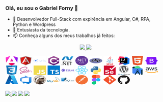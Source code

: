 ### Olá, eu sou o Gabriel Forny 👋

- 🔭 Desenvolvedor Full-Stack com expirência em Angular, C#, RPA, Python e Wordpress
- 🌱 Entusiasta da tecnologia.
- 📫 Conheça alguns dos meus trabalhos já feitos:


<div align="center">
  <a href="https://github.com/gabrielforny">
  <!--<img height="180em" src="https://github-readme-stats.vercel.app/api?username=gabrielforny&show_icons=true&theme=github_dark&include_all_commits=true&count_private=true"/>  
   <img height="180em" src="https://github-readme-stats.vercel.app/api/top-langs/?username=gabrielforny&layout=compact&langs_count=7&theme=github_dark"/> -->
    <img height="180em" src="https://github-readme-stats-sigma-five.vercel.app/api?username=gabrielforny&show_icons=true&theme=algolia&include_all_commits=true&count_private=true"/> 
   <img height="180em" src="https://github-readme-stats-sigma-five.vercel.app/api/top-langs/?username=gabrielforny&theme=algolia&layout=compact&langs_count=7"/> </a>
</div>
  
<div style="display: inline_block"><br>
  <img align="center" alt="Gabriel-Angular" height="30" width="40" src="https://github.com/devicons/devicon/blob/master/icons/angular/angular-original.svg">
  <img align="center" alt="Gabriel-AngularJS" height="30" width="40" src="https://github.com/devicons/devicon/blob/master/icons/angularjs/angularjs-original.svg">
  <img align="center" alt="Gabriel-Ionic" height="30" width="40" src="https://github.com/devicons/devicon/blob/master/icons/ionic/ionic-original-wordmark.svg">
  <img align="center" alt="Gabriel-Csharp" height="30" width="40" src="https://raw.githubusercontent.com/devicons/devicon/master/icons/csharp/csharp-original.svg">
  <img align="center" alt="Gabriel-Dotnet" height="30" width="40" src="https://github.com/devicons/devicon/blob/master/icons/dot-net/dot-net-original-wordmark.svg">
  <img align="center" alt="Gabriel-netcore" height="30" width="40" src="https://github.com/devicons/devicon/blob/master/icons/dotnetcore/dotnetcore-original.svg">
  <img align="center" alt="Gabriel-PHP" height="30" width="40" src="https://github.com/devicons/devicon/blob/master/icons/php/php-original.svg">
  <img align="center" alt="Gabriel-Java" height="30" width="40" src="https://github.com/devicons/devicon/blob/master/icons/java/java-original-wordmark.svg">
  <img align="center" alt="Gabriel-Inteliji" height="30" width="40" src="https://github.com/devicons/devicon/blob/master/icons/intellij/intellij-original.svg">
  <img align="center" alt="Gabriel-HTML" height="30" width="40" src="https://raw.githubusercontent.com/devicons/devicon/master/icons/html5/html5-original.svg">
  <img align="center" alt="Gabriel-BootStrap" height="30" width="40" src="https://github.com/devicons/devicon/blob/master/icons/bootstrap/bootstrap-original.svg">
  <img align="center" alt="Gabriel-CSS" height="30" width="40" src="https://raw.githubusercontent.com/devicons/devicon/master/icons/css3/css3-original.svg">
  <img align="center" alt="Gabriel-Sass" height="30" width="40" src="https://github.com/devicons/devicon/blob/master/icons/sass/sass-original.svg">
  <img align="center" alt="Gabriel-Js" height="30" width="40" src="https://raw.githubusercontent.com/devicons/devicon/master/icons/javascript/javascript-plain.svg">
  <img align="center" alt="Gabriel-Ts" height="30" width="40" src="https://raw.githubusercontent.com/devicons/devicon/master/icons/typescript/typescript-plain.svg">
  <img align="center" alt="Gabriel-Es" height="30" width="40" src="https://github.com/devicons/devicon/blob/master/icons/eslint/eslint-plain-wordmark.svg">
  <img align="center" alt="Gabriel-React" height="30" width="40" src="https://raw.githubusercontent.com/devicons/devicon/master/icons/react/react-original.svg">
  <img align="center" alt="Gabriel-Python" height="30" width="40" src="https://raw.githubusercontent.com/devicons/devicon/master/icons/python/python-original.svg">
  <img align="center" alt="Gabriel-Selenium" height="30" width="40" src="https://github.com/devicons/devicon/blob/master/icons/selenium/selenium-original.svg">
  <img align="center" alt="Gabriel-Wordpress" height="30" width="40" src="https://github.com/devicons/devicon/blob/master/icons/wordpress/wordpress-original.svg">   
  <img align="center" alt="Gabriel-Android-Studio" height="30" width="40" src="https://github.com/devicons/devicon/blob/master/icons/androidstudio/androidstudio-original.svg">         
  <img align="center" alt="Gabriel-Aws" height="30" width="40" src="https://github.com/devicons/devicon/blob/master/icons/amazonwebservices/amazonwebservices-original-wordmark.svg">
  <img align="center" alt="Gabriel-Azure" height="30" width="40" src="https://github.com/devicons/devicon/blob/master/icons/azure/azure-original.svg"> 
  <img align="center" alt="Gabriel-AzureDevops" height="30" width="40" src="https://github.com/devicons/devicon/blob/master/icons/azuredevops/azuredevops-original.svg"> 
  <img align="center" alt="Gabriel-DbEaver" height="30" width="40" src="https://github.com/devicons/devicon/blob/master/icons/dbeaver/dbeaver-original.svg"> 
  <img align="center" alt="Gabriel-mysql" height="30" width="40" src="https://github.com/devicons/devicon/blob/master/icons/mysql/mysql-original-wordmark.svg"> 
  <img align="center" alt="Gabriel-sqlite" height="30" width="40" src="https://github.com/devicons/devicon/blob/master/icons/sqlite/sqlite-original-wordmark.svg"> 
  <img align="center" alt="Gabriel-Postman" height="30" width="40" src="https://github.com/devicons/devicon/blob/master/icons/postman/postman-original.svg"> 
  <img align="center" alt="Gabriel-Figma" height="30" width="40" src="https://github.com/devicons/devicon/blob/master/icons/figma/figma-original.svg">
  <img align="center" alt="Gabriel-Git" height="30" width="40" src="https://github.com/devicons/devicon/blob/master/icons/git/git-original.svg">
  <img align="center" alt="Gabriel-GitHub" height="30" width="40" src="https://github.com/devicons/devicon/blob/master/icons/github/github-original.svg">

</div>
  
  
<div style="margin-top: 20px !important">
    <a href="https://wa.me/5521991639889" target="_blank">
      <img src="https://img.shields.io/badge/-WhatsApp-%23292D2C?style=for-the-badge&logo=whatsapp&logoColor=white" target="_blank">
    </a>
    <a href = "mailto:gfmtech21@gmail.com"><img src="https://img.shields.io/badge/-Gmail-%23333?style=for-the-badge&logo=gmail&logoColor=white" target="_blank"></a>
    <a href="mailto:gf097@outlook.com"><img src="https://img.shields.io/badge/-Outlook-%23333?style=for-the-badge&logo=microsoft-outlook&logoColor=white" target="_blank"></a>
    <a href="https://www.linkedin.com/in/gabriel-forny-501439132/" target="_blank"><img src="https://img.shields.io/badge/-LinkedIn-%230077B5?style=for-the-badge&logo=linkedin&logoColor=white" target="_blank">
    </a> 
</div>
